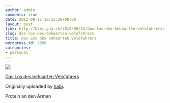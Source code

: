 ```yaml
---
author: admin
comments: true
date: 2012-08-15 16:15:36+00:00
layout: post
link: http://habi.gna.ch/2012/08/15/das-los-des-behaarten-velofahrers/
slug: das-los-des-behaarten-velofahrers
title: Das Los des behaarten Velofahrers
wordpress_id: 2850
categories:
- personal
---
```



 [![](http://farm8.staticflickr.com/7250/7789133584_1b35fde2ea_m.jpg)](http://www.flickr.com/photos/habi/7789133584/)
   

 
  [Das Los des behaarten Velofahrers](http://www.flickr.com/photos/habi/7789133584/)
    

  Originally uploaded by [habi](http://www.flickr.com/photos/habi/).
 



Protein an den Armen
  

